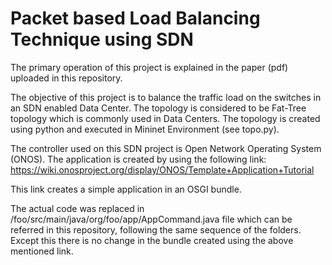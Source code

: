 # Packet based Load Balancing Technique using SDN
The primary operation of this project is explained in the paper (pdf) uploaded in this repository.

The objective of this project is to balance the traffic load on the switches in an SDN enabled Data Center.
The topology is considered to be Fat-Tree topology which is commonly used in Data Centers. The topology is created using python and executed in Mininet Environment (see topo.py).

The controller used on this SDN project is Open Network Operating System (ONOS). The application is created by using the following link:
https://wiki.onosproject.org/display/ONOS/Template+Application+Tutorial

This link creates a simple application in an OSGI bundle.

The actual code was replaced in /foo/src/main/java/org/foo/app/AppCommand.java file which can be referred in this repository, following the same sequence of the folders. Except this there is no change in the bundle created using the above mentioned link. 

